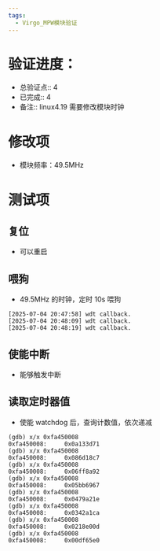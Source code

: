 ```yaml
---
tags:
  - Virgo_MPW模块验证
---
```

# 验证进度：
- 总验证点:: 4
- 已完成:: 4
- 备注:: linux4.19 需要修改模块时钟


# 修改项
- 模块频率：49.5MHz


# 测试项


## 复位
- 可以重启


## 喂狗
- 49.5MHz 的时钟，定时 10s 喂狗
```
[2025-07-04 20:47:58] wdt callback.
[2025-07-04 20:48:09] wdt callback.
[2025-07-04 20:48:19] wdt callback.
```


## 使能中断
- 能够触发中断


## 读取定时器值
- 使能 watchdog 后，查询计数值，依次递减
```
(gdb) x/x 0xfa450008
0xfa450008:     0x0a133d71
(gdb) x/x 0xfa450008
0xfa450008:     0x086d18c7
(gdb) x/x 0xfa450008
0xfa450008:     0x06ff8a92
(gdb) x/x 0xfa450008
0xfa450008:     0x05bb6967
(gdb) x/x 0xfa450008
0xfa450008:     0x0479a21e
(gdb) x/x 0xfa450008
0xfa450008:     0x0342a1ca
(gdb) x/x 0xfa450008
0xfa450008:     0x0218e00d
(gdb) x/x 0xfa450008
0xfa450008:     0x00df65e0
```